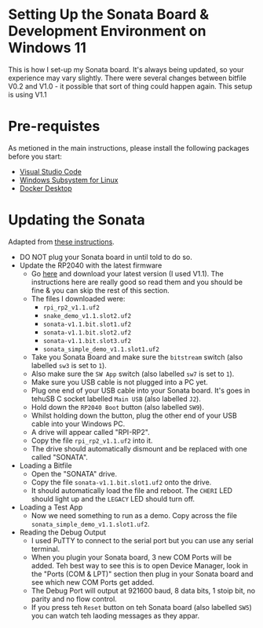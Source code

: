 # Setting Up the Sonata Board & Development Environment on Windows 11
This is how I set-up my Sonata board. It's always being updated, so your experience may vary slightly. There were several changes between bitfile V0.2 and V1.0 - it possible that sort of thing could happen again.
This setup is using V1.1

# Pre-requistes
As metioned in the main instructions, please install the following packages before you start:
* [Visual Studio Code](https://apps.microsoft.com/detail/XP9KHM4BK9FZ7Q?hl=en-GB&gl=GB&ocid=pdpshare)
* [Windows Subsystem for Linux](https://learn.microsoft.com/en-us/windows/wsl/install)
* [Docker Desktop](https://docs.docker.com/desktop/setup/install/windows-install/)

# Updating the Sonata
Adapted from [these instructions](https://lowrisc.github.io/sonata-system/doc/guide/updating-system.html).
* DO NOT plug your Sonata board in until told to do so.
* Update the RP2040 with the latest firmware
  * Go [here](https://github.com/lowRISC/sonata-system/releases) and download your latest version (I used V1.1). The instructions here are really good so read them and you should be fine & you can skip the rest of this section.
  * The files I downloaded were:
    * `rpi_rp2_v1.1.uf2`
    * `snake_demo_v1.1.slot2.uf2`
    * `sonata-v1.1.bit.slot1.uf2`
    * `sonata-v1.1.bit.slot2.uf2`
    * `sonata-v1.1.bit.slot3.uf2`
    * `sonata_simple_demo_v1.1.slot1.uf2`
  * Take you Sonata Board and make sure the `bitstream` switch (also labelled `sw3` is set to `1`).
  * Also make sure the `SW App` switch (also labelled `sw7` is set to `1`).
  * Make sure you USB cable is not plugged into a PC yet.
  * Plug one end of your USB cable into your Sonata board. It's goes in tehuSB C socket labelled `Main USB` (also labelled `J2`).
  * Hold down the `RP2040 Boot` button (also labelled `SW9`).
  * Whilst holding down the button, plug the other end of your USB cable into your Windows PC.
  * A drive will appear called "RPI-RP2".
  * Copy the file `rpi_rp2_v1.1.uf2` into it.
  * The drive should automatically dismount and be replaced with one called "SONATA".
* Loading a Bitfile
  * Open the "SONATA" drive.
  * Copy the file `sonata-v1.1.bit.slot1.uf2` onto the drive.
  * It should automatically load the file and reboot. The `CHERI` LED should light up and the `LEGACY` LED should turn off.
* Loading a Test App
  * Now we need something to run as a demo. Copy across the file `sonata_simple_demo_v1.1.slot1.uf2`.
* Reading the Debug Output
  * I used PuTTY to connect to the serial port but you can use any serial terminal.
  * When you plugin your Sonata board, 3 new COM Ports will be added. Teh best way to see this is to open Device Manager, look in the "Ports (COM & LPT)" section then plug in your Sonata board and see which new COM Ports get added.
  * The Debug Port will output at 921600 baud, 8 data bits, 1 stoip bit, no parity and no flow control.
  * If you press teh `Reset` button on teh Sonata board (also labelled `SW5`) you can watch teh laoding messages as they appar.

